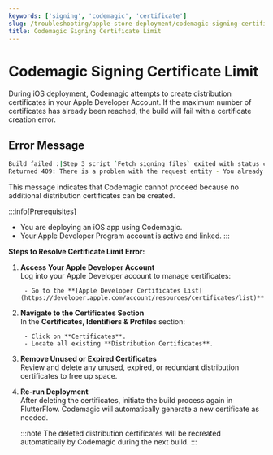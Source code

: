 ```yaml
---
keywords: ['signing', 'codemagic', 'certificate']
slug: /troubleshooting/apple-store-deployment/codemagic-signing-certificate-limit
title: Codemagic Signing Certificate Limit
---
```


# Codemagic Signing Certificate Limit

During iOS deployment, Codemagic attempts to create distribution certificates in your Apple Developer Account. If the maximum number of certificates has already been reached, the build will fail with a certificate creation error.

## Error Message

```bash
Build failed :|Step 3 script `Fetch signing files` exited with status code 1
Returned 409: There is a problem with the request entity - You already have a current Distribution certificate or a pending certificate request.
```

This message indicates that Codemagic cannot proceed because no additional distribution certificates can be created.

:::info[Prerequisites]
- You are deploying an iOS app using Codemagic.
- Your Apple Developer Program account is active and linked.
:::

**Steps to Resolve Certificate Limit Error:**

1. **Access Your Apple Developer Account**  
   Log into your Apple Developer account to manage certificates:

        - Go to the **[Apple Developer Certificates List](https://developer.apple.com/account/resources/certificates/list)**.

2. **Navigate to the Certificates Section**  
   In the **Certificates, Identifiers & Profiles** section:

        - Click on **Certificates**.
        - Locate all existing **Distribution Certificates**.

3. **Remove Unused or Expired Certificates**  
   Review and delete any unused, expired, or redundant distribution certificates to free up space.

4. **Re-run Deployment**  
   After deleting the certificates, initiate the build process again in FlutterFlow. Codemagic will automatically generate a new certificate as needed.

    :::note
    The deleted distribution certificates will be recreated automatically by Codemagic during the next build.
    :::